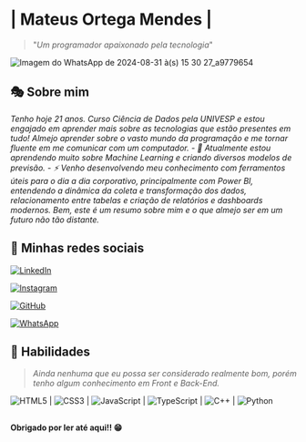 
# | Mateus Ortega Mendes | 
> "*Um programador apaixonado pela tecnologia*"

![Imagem do WhatsApp de 2024-08-31 à(s) 15 30 27_a9779654](https://github.com/user-attachments/assets/c9d5ee20-a43e-4271-872c-d55497ce18e2)


## 🎭 Sobre mim
*Tenho hoje 21 anos. Curso Ciência de Dados pela UNIVESP e estou engajado em aprender mais sobre as tecnologias que estão presentes em tudo! Almejo aprender sobre o vasto mundo da programação e me tornar fluente em me comunicar com um computador. - 🌱 Atualmente estou aprendendo muito sobre Machine Learning e criando diversos modelos de previsão. - ⚡ Venho desenvolvendo meu conhecimento com ferramentos úteis para o dia a dia corporativo, principalmente com Power BI, entendendo a dinâmica da coleta e transformação dos dados, relacionamento entre tabelas e criação de relatórios e dashboards modernos. Bem, este é um resumo sobre mim e o que almejo ser em um futuro não tão distante.*

## 🫧 Minhas redes sociais
[![LinkedIn](https://img.shields.io/badge/LinkedIn-black?style=for-the-badge&logo=linkedin&logoColor=gold)](https://www.linkedin.com/in/mateus-10001/)

[![Instagram](https://img.shields.io/badge/-Instagram-black?style=for-the-badge&logo=instagram&logoColor=gold)](https://www.instagram.com/SEUUSERNAME/)

[![GitHub](https://img.shields.io/badge/GitHub-black?style=for-the-badge&logo=github&logoColor=gold)](https://github.com/MaOtg)

[![WhatsApp](https://img.shields.io/badge/WhatsApp-black?style=for-the-badge&logo=whatsapp&logoColor=gold)](https://wa.me/+5561996855744)

## 🫧 Habilidades
> *Ainda nenhuma que eu possa ser considerado realmente bom, porém tenho algum conhecimento em Front e Back-End.*

![HTML5](https://img.shields.io/badge/HTML5-E34F26?style=for-the-badge&logo=html5&logoColor=white) |
![CSS3](https://img.shields.io/badge/CSS3-1572B6?style=for-the-badge&logo=css3&logoColor=white) |
![JavaScript](https://img.shields.io/badge/JavaScript-F7DF1E?style=for-the-badge&logo=javascript&logoColor=black) |
![TypeScript](https://img.shields.io/badge/TypeScript-007ACC?style=for-the-badge&logo=typescript&logoColor=white) |
![C++](https://img.shields.io/badge/C%2B%2B-00599C?style=for-the-badge&logo=c%2B%2B&logoColor=white) |
![Python](https://img.shields.io/badge/python-3670A0?style=for-the-badge&logo=python&logoColor=ffdd54)


## 

**Obrigado por ler até aqui!! 😁**

<!--
**MaOtg/MaOtg** is a ✨ _special_ ✨ repository because its `README.md` (this file) appears on your GitHub profile.

Here are some ideas to get you started:

- 🔭 I’m currently working on ...
- 🌱 I’m currently learning ...
- 👯 I’m looking to collaborate on ...
- 🤔 I’m looking for help with ...
- 💬 Ask me about ...
- 📫 How to reach me: ...
- 😄 Pronouns: ...
- ⚡ Fun fact: ...
-->
